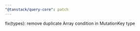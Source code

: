 ```yaml
---
"@tanstack/query-core": patch
---
```


fix(types): remove duplicate Array condition in MutationKey type

